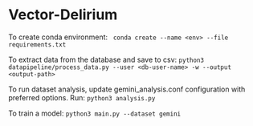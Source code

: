 # Vector-Delirium

To create conda environment:
` conda create --name <env> --file requirements.txt`

To extract data from the database and save to csv:
`python3 datapipeline/process_data.py --user <db-user-name> -w --output <output-path>`

To run dataset analysis, update gemini_analysis.conf configuration with preferred options. Run:
`python3 analysis.py`

To train a model:
`python3 main.py --dataset gemini`
